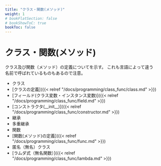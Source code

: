 ```yaml
---
title: "クラス・関数(メソッド)"
weight: 1
# bookFlatSection: false
# bookShowToC: true
bookToc: false
---
```


# クラス・関数(メソッド)

クラス及び関数（メソッド）の定義についてを示す。
これも言語によって違う名前で呼ばれているものもあるので注意。

- クラス
 - [クラスの定義]({{< relref "/docs/programming/class_func/class.md" >}})
 - [フィールド(クラス変数・インスタンス変数)]({{< relref "/docs/programming/class_func/field.md" >}})
 - [コンストラクタ(\_\_init\_\_)]({{< relref "/docs/programming/class_func/constructor.md" >}})
 - 継承
 - 多重継承
- 関数
 - [関数(メソッド)の定義]({{< relref "/docs/programming/class_func/func.md" >}})
 - 匿名（無名）クラス
 - [ラムダ式（無名関数）]({{< relref "/docs/programming/class_func/lambda.md" >}})
 